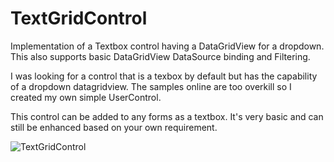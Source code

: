 # TextGridControl
Implementation of a Textbox control having a DataGridView for a dropdown. This also supports basic DataGridView DataSource binding and Filtering.

I was looking for a control that is a texbox by default but has the capability of a dropdown datagridview.
The samples online are too overkill so I created my own simple UserControl.

This control can be added to any forms as a textbox. It's very basic and can still be enhanced based on your own requirement.

![TextGridControl](https://user-images.githubusercontent.com/5296677/74453173-ffc2dc00-4ebc-11ea-8fd9-3a53490f0c4e.gif)
